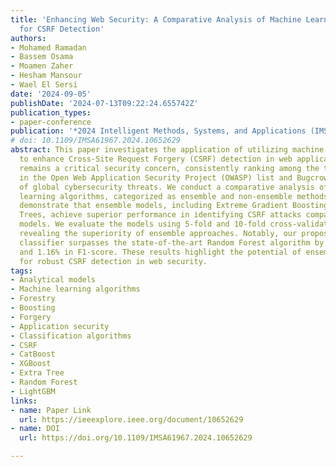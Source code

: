 ```yaml
---
title: 'Enhancing Web Security: A Comparative Analysis of Machine Learning Models
  for CSRF Detection'
authors:
- Mohamed Ramadan
- Bassem Osama
- Moamen Zaher
- Hesham Mansour
- Wael El Sersi
date: '2024-09-05'
publishDate: '2024-07-13T09:22:24.655742Z'
publication_types:
- paper-conference
publication: '*2024 Intelligent Methods, Systems, and Applications (IMSA)*'
# doi: 10.1109/IMSA61967.2024.10652629
abstract: This paper investigates the application of utilizing machine learning techniques
  to enhance Cross-Site Request Forgery (CSRF) detection in web applications. CSRF
  remains a critical security concern, consistently ranking among the top vulnerabilities
  in the Open Web Application Security Project (OWASP) list and Bugcrowd's ranking
  of global cybersecurity threats. We conduct a comparative analysis of sixteen machine
  learning algorithms, categorized as ensemble and non-ensemble methods. Our findings
  demonstrate that ensemble models, including Extreme Gradient Boosting and Extra
  Trees, achieve superior performance in identifying CSRF attacks compared to non-ensemble
  models. We evaluate the models using 5-fold and 10-fold cross-validation, consistently
  revealing the superiority of ensemble approaches. Notably, our proposed Extra Tree
  classifier surpasses the state-of-the-art Random Forest algorithm by 2.67% in recall
  and 1.16% in F1-score. These results highlight the potential of ensemble models
  for robust CSRF detection in web security.
tags:
- Analytical models
- Machine learning algorithms
- Forestry
- Boosting
- Forgery
- Application security
- Classification algorithms
- CSRF
- CatBoost
- XGBoost
- Extra Tree
- Random Forest
- LightGBM
links:
- name: Paper Link
  url: https://ieeexplore.ieee.org/document/10652629
- name: DOI
  url: https://doi.org/10.1109/IMSA61967.2024.10652629

---
```

